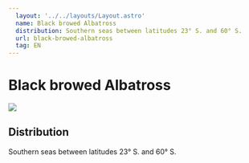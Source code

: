 ```yaml
---
  layout: '../../layouts/Layout.astro'
  name: Black browed Albatross
  distribution: Southern seas between latitudes 23° S. and 60° S.
  url: black-browed-albatross
  tag: EN
---
```


# Black browed Albatross

<img src='/black-browed-albatross.jpg'>

## Distribution

Southern seas between latitudes 23° S. and 60° S.
